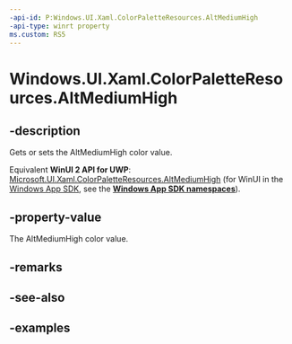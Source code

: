 ```yaml
---
-api-id: P:Windows.UI.Xaml.ColorPaletteResources.AltMediumHigh
-api-type: winrt property
ms.custom: RS5
---
```


<!-- Property syntax.
public IReference<Color> AltMediumHigh { get;  set; }
-->

# Windows.UI.Xaml.ColorPaletteResources.AltMediumHigh

## -description

Gets or sets the AltMediumHigh color value.

Equivalent **WinUI 2 API for UWP**: [Microsoft.UI.Xaml.ColorPaletteResources.AltMediumHigh](/windows/winui/api/microsoft.ui.xaml.colorpaletteresources.altmediumhigh) (for WinUI in the [Windows App SDK](/windows/apps/windows-app-sdk/), see the **[Windows App SDK namespaces](/windows/windows-app-sdk/api/winrt/)**).

## -property-value

The AltMediumHigh color value.

## -remarks

## -see-also

## -examples

